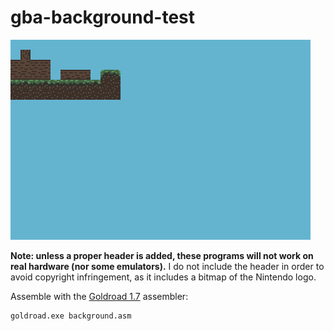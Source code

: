 # gba-background-test
![screenshot](screenshot.png)

**Note: unless a proper header is added, these programs will not work on real hardware (nor some emulators).**
I do not include the header in order to avoid copyright infringement, as it includes a bitmap of the Nintendo logo.

Assemble with the [Goldroad 1.7](https://www.gbadev.org/tools.php?showinfo=192) assembler:
```sh
goldroad.exe background.asm
```
